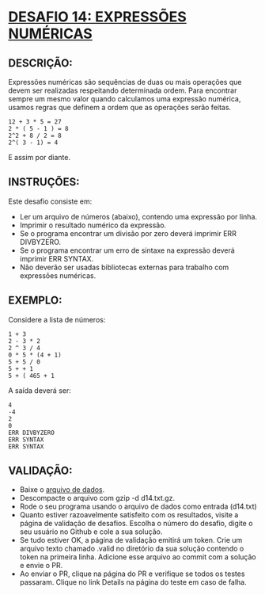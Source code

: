 # [DESAFIO 14: EXPRESSÕES NUMÉRICAS](https://osprogramadores.com/desafios/d14/)

## DESCRIÇÃO:
Expressões numéricas são sequências de duas ou mais operações que devem ser realizadas respeitando determinada ordem. Para encontrar sempre um mesmo valor quando calculamos uma expressão numérica, usamos regras que definem a ordem que as operações serão feitas.
```
12 + 3 * 5 = 27
2 * ( 5 - 1 ) = 8
2^2 + 8 / 2 = 8
2^( 3 - 1) = 4
```
E assim por diante.

## INSTRUÇÕES:
Este desafio consiste em:
* Ler um arquivo de números (abaixo), contendo uma expressão por linha.
* Imprimir o resultado numérico da expressão.
* Se o programa encontrar um divisão por zero deverá imprimir ERR DIVBYZERO.
* Se o programa encontrar um erro de sintaxe na expressão deverá imprimir ERR SYNTAX.
* Não deverão ser usadas bibliotecas externas para trabalho com expressões numéricas.

## EXEMPLO:
Considere a lista de números:
```
1 + 3
2 - 3 * 2
2 ^ 3 / 4
0 * 5 * (4 + 1)
5 + 5 / 0
5 + + 1
5 + ( 465 + 1
```
A saída deverá ser:
```
4
-4
2
0
ERR DIVBYZERO
ERR SYNTAX
ERR SYNTAX
```

## VALIDAÇÃO: 
* Baixe o [arquivo de dados](https://osprogramadores.com/files/d14/d14.txt.gz).
* Descompacte o arquivo com gzip -d d14.txt.gz.
* Rode o seu programa usando o arquivo de dados como entrada (d14.txt)
* Quanto estiver razoavelmente satisfeito com os resultados, visite a página de validação de desafios. Escolha o número do desafio, digite o seu usuário no Github e cole a sua solução.
* Se tudo estiver OK, a página de validação emitirá um token. Crie um arquivo texto chamado .valid no diretório da sua solução contendo o token na primeira linha. Adicione esse arquivo ao commit com a solução e envie o PR.
* Ao enviar o PR, clique na página do PR e verifique se todos os testes passaram. Clique no link Details na página do teste em caso de falha.

